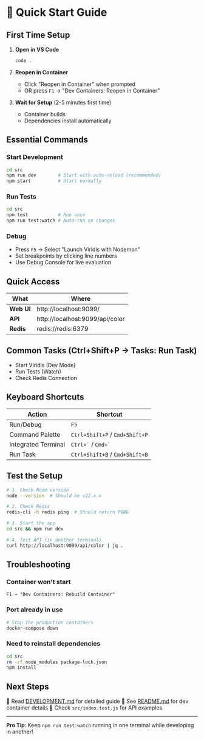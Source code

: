 # 🚀 Quick Start Guide

## First Time Setup

1. **Open in VS Code**
   ```bash
   code .
   ```

2. **Reopen in Container**
   - Click "Reopen in Container" when prompted
   - OR press `F1` → "Dev Containers: Reopen in Container"

3. **Wait for Setup** (2-5 minutes first time)
   - Container builds
   - Dependencies install automatically

## Essential Commands

### Start Development

```bash
cd src
npm run dev        # Start with auto-reload (recommended)
npm start          # Start normally
```

### Run Tests

```bash
cd src
npm test           # Run once
npm run test:watch # Auto-run on changes
```

### Debug

- Press `F5` → Select "Launch Viridis with Nodemon"
- Set breakpoints by clicking line numbers
- Use Debug Console for live evaluation

## Quick Access

| What | Where |
|------|-------|
| **Web UI** | http://localhost:9099/ |
| **API** | http://localhost:9099/api/color |
| **Redis** | redis://redis:6379 |

## Common Tasks (Ctrl+Shift+P → Tasks: Run Task)

- Start Viridis (Dev Mode)
- Run Tests (Watch)
- Check Redis Connection

## Keyboard Shortcuts

| Action | Shortcut |
|--------|----------|
| Run/Debug | `F5` |
| Command Palette | `Ctrl+Shift+P` / `Cmd+Shift+P` |
| Integrated Terminal | `` Ctrl+` `` / `` Cmd+` `` |
| Run Task | `Ctrl+Shift+B` / `Cmd+Shift+B` |

## Test the Setup

```bash
# 1. Check Node version
node --version  # Should be v22.x.x

# 2. Check Redis
redis-cli -h redis ping  # Should return PONG

# 3. Start the app
cd src && npm run dev

# 4. Test API (in another terminal)
curl http://localhost:9099/api/color | jq .
```

## Troubleshooting

### Container won't start
```
F1 → "Dev Containers: Rebuild Container"
```

### Port already in use
```bash
# Stop the production containers
docker-compose down
```

### Need to reinstall dependencies
```bash
cd src
rm -rf node_modules package-lock.json
npm install
```

## Next Steps

📖 Read [DEVELOPMENT.md](../DEVELOPMENT.md) for detailed guide
🐳 See [README.md](README.md) for dev container details
🧪 Check `src/index.test.js` for API examples

---

**Pro Tip**: Keep `npm run test:watch` running in one terminal while developing in another!

